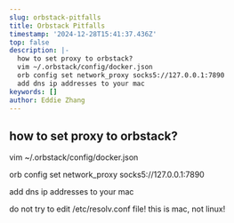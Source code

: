```yaml
---
slug: orbstack-pitfalls
title: Orbstack Pitfalls
timestamp: '2024-12-28T15:41:37.436Z'
top: false
description: |-
  how to set proxy to orbstack?
  vim ~/.orbstack/config/docker.json
  orb config set network_proxy socks5://127.0.0.1:7890
  add dns ip addresses to your mac
keywords: []
author: Eddie Zhang
---
```


## how to set proxy to orbstack?

vim ~/.orbstack/config/docker.json

orb config set network_proxy socks5://127.0.0.1:7890

add dns ip addresses to your mac

do not try to edit /etc/resolv.conf file! this is mac, not linux!
